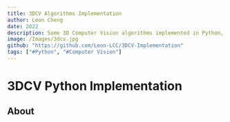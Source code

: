 ```yaml
---
title: 3DCV Algorithms Implementation
author: Leon Cheng
date: 2022
description: Some 3D Computer Vision algorithms implemented in Python, such as Stereo Matching and Visual Odometry.
image: /Images/3dcv.jpg
github: "https://github.com/Leon-LCC/3DCV-Implementation"
tags: ["#Python", "#Computer Vision"]
---
```


# 3DCV Python Implementation

## About